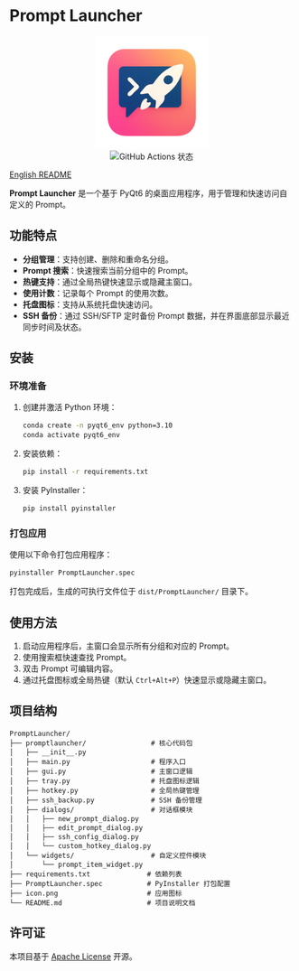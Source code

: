 # Prompt Launcher

<div align="center">
  <img src="icon.png" alt="Prompt Launcher 图标" width="200">
</div>

<div align="center">
  <img src="https://github.com/jiachenwei/PromptLauncher/actions/workflows/build.yml/badge.svg" alt="GitHub Actions 状态">
</div>

[English README](README_EN.md)

**Prompt Launcher** 是一个基于 PyQt6 的桌面应用程序，用于管理和快速访问自定义的 Prompt。

## 功能特点

- **分组管理**：支持创建、删除和重命名分组。
- **Prompt 搜索**：快速搜索当前分组中的 Prompt。
- **热键支持**：通过全局热键快速显示或隐藏主窗口。
- **使用计数**：记录每个 Prompt 的使用次数。
- **托盘图标**：支持从系统托盘快速访问。
- **SSH 备份**：通过 SSH/SFTP 定时备份 Prompt 数据，并在界面底部显示最近同步时间及状态。

## 安装

### 环境准备

1. 创建并激活 Python 环境：

   ```bash
   conda create -n pyqt6_env python=3.10
   conda activate pyqt6_env
   ```

2. 安装依赖：

   ```bash
   pip install -r requirements.txt
   ```

3. 安装 PyInstaller：

   ```bash
   pip install pyinstaller
   ```

### 打包应用

使用以下命令打包应用程序：

```bash
pyinstaller PromptLauncher.spec
```

打包完成后，生成的可执行文件位于 `dist/PromptLauncher/` 目录下。

## 使用方法

1. 启动应用程序后，主窗口会显示所有分组和对应的 Prompt。
2. 使用搜索框快速查找 Prompt。
3. 双击 Prompt 可编辑内容。
4. 通过托盘图标或全局热键（默认 `Ctrl+Alt+P`）快速显示或隐藏主窗口。

## 项目结构

```plaintext
PromptLauncher/
├── promptlauncher/                # 核心代码包
│   ├── __init__.py
│   ├── main.py                    # 程序入口
│   ├── gui.py                     # 主窗口逻辑
│   ├── tray.py                    # 托盘图标逻辑
│   ├── hotkey.py                  # 全局热键管理
│   ├── ssh_backup.py              # SSH 备份管理
│   ├── dialogs/                   # 对话框模块
│   │   ├── new_prompt_dialog.py
│   │   ├── edit_prompt_dialog.py
│   │   ├── ssh_config_dialog.py
│   │   └── custom_hotkey_dialog.py
│   └── widgets/                   # 自定义控件模块
│       └── prompt_item_widget.py
├── requirements.txt              # 依赖列表
├── PromptLauncher.spec           # PyInstaller 打包配置
├── icon.png                      # 应用图标
└── README.md                     # 项目说明文档
```

## 许可证

本项目基于 [Apache License](LICENSE) 开源。
